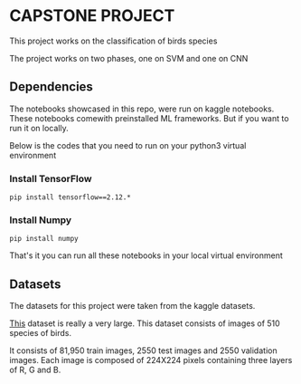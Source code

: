 # CAPSTONE PROJECT

This project works on the classification of birds species

The project works on two phases, one on SVM and one on CNN

## Dependencies

The notebooks showcased in this repo, were run on kaggle notebooks. These notebooks comewith preinstalled ML frameworks. But if you want to run it on locally.

Below is the codes that you need to run on your python3 virtual environment

### Install TensorFlow
```
pip install tensorflow==2.12.*
```

### Install Numpy
```
pip install numpy
```

That's it you can run all these notebooks in your local virtual environment

## Datasets

The datasets for this project were taken from the kaggle datasets. 

[This](https://www.kaggle.com/datasets/gpiosenka/100-bird-species) dataset is really a very large. This dataset consists of images of 510 species of birds. 

It consists of 81,950 train images, 2550 test images and 2550 validation images. Each image is composed of 224X224 pixels containing three layers of R, G and B.

